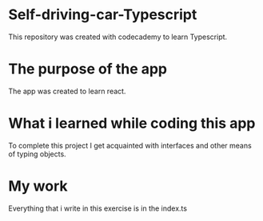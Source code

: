 # Self-driving-car-Typescript
  This repository was created with codecademy to learn Typescript.
# The purpose of the app
 The app was created to learn react.
# What i learned while coding this app
  To complete this project I get acquainted with interfaces and other means of typing objects.

# My work

Everything that i write in this exercise is in the index.ts
